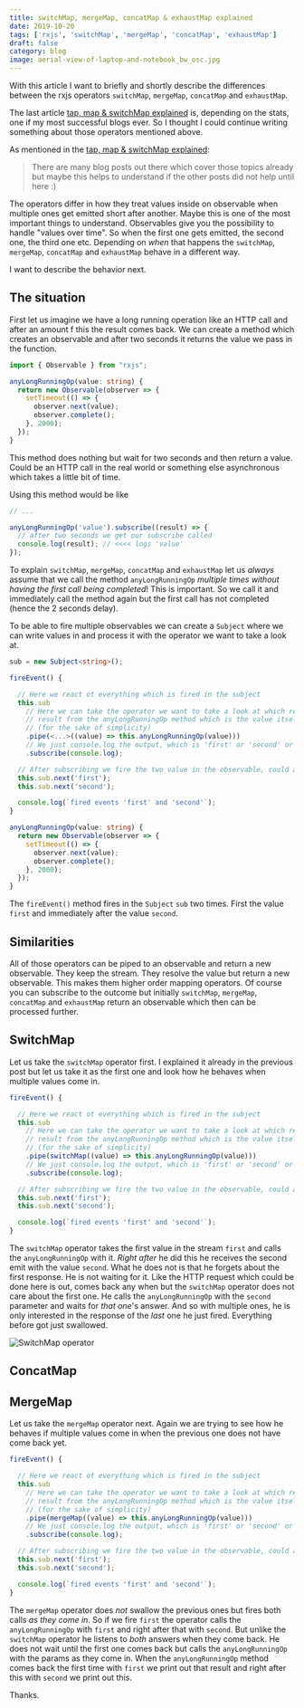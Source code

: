 ```yaml
---
title: switchMap, mergeMap, concatMap & exhaustMap explained
date: 2019-10-20
tags: ['rxjs', 'switchMap', 'mergeMap', 'concatMap', 'exhaustMap']
draft: false
category: blog
image: aerial-view-of-laptop-and-notebook_bw_osc.jpg
---
```


With this article I want to briefly and shortly describe the differences between the rxjs operators `switchMap`, `mergeMap`, `concatMap` and `exhaustMap`.

The last article [tap, map & switchMap explained](https://offering.solutions/blog/articles/2019/10/20/tap-map-switchmap-explained/) is, depending on the stats, one if my most successful blogs ever. So I thought I could continue writing something about those operators mentioned above.

As mentioned in the [tap, map & switchMap explained](https://offering.solutions/blog/articles/2019/10/20/tap-map-switchmap-explained/):

> There are many blog posts out there which cover those topics already but maybe this helps to understand if the other posts did not help until here :)

The operators differ in how they treat values inside on observable when multiple ones get emitted short after another. Maybe this is one of the most important things to understand. Observables give you the possibility to handle "values over time". So when the first one gets emitted, the second one, the third one etc. Depending on _when_ that happens the `switchMap`, `mergeMap`, `concatMap` and `exhaustMap` behave in a different way.

I want to describe the behavior next.

## The situation

First let us imagine we have a long running operation like an HTTP call and after an amount f this the result comes back. We can create a method which creates an observable and after two seconds it returns the value we pass in the function.

```ts
import { Observable } from "rxjs";

anyLongRunningOp(value: string) {
  return new Observable(observer => {
    setTimeout(() => {
      observer.next(value);
      observer.complete();
    }, 2000);
  });
}
```

This method does nothing but wait for two seconds and then return a value. Could be an HTTP call in the real world or something else asynchronous which takes a little bit of time.

Using this method would be like

```ts
// ...

anyLongRunningOp('value').subscribe((result) => {
  // after two seconds we get our subscribe called
  console.log(result); // <<<< logs 'value'
});
```

To explain `switchMap`, `mergeMap`, `concatMap` and `exhaustMap` let us _always_ assume that we call the method `anyLongRunningOp` _multiple times without having the first call being completed_! This is important. So we call it and immediately call the method again but the first call has not completed (hence the 2 seconds delay).

To be able to fire multiple observables we can create a `Subject` where we can write values in and process it with the operator we want to take a look at.

```ts
sub = new Subject<string>();

fireEvent() {

  // Here we react ot everything which is fired in the subject
  this.sub
    // Here we can take the operator we want to take a look at which returns the
    // result from the anyLongRunningOp method which is the value itself
    // (for the sake of simplicity)
    .pipe(<...>((value) => this.anyLongRunningOp(value)))
    // We just console.log the output, which is 'first' or 'second' or
    .subscribe(console.log);

  // After subscribing we fire the two value in the observable, could also be more than that
  this.sub.next('first');
  this.sub.next('second');

  console.log(`fired events 'first' and 'second'`);
}

anyLongRunningOp(value: string) {
  return new Observable(observer => {
    setTimeout(() => {
      observer.next(value);
      observer.complete();
    }, 2000);
  });
}
```

The `fireEvent()` method fires in the `Subject` `sub` two times. First the value `first` and immediately after the value `second`.

## Similarities

All of those operators can be piped to an observable and return a new observable. They keep the stream. They resolve the value but return a new observable. This makes them higher order mapping operators. Of course you can subscribe to the outcome but initially `switchMap`, `mergeMap`, `concatMap` and `exhaustMap` return an observable which then can be processed further.

## SwitchMap

Let us take the `switchMap` operator first. I explained it already in the previous post but let us take it as the first one and look how he behaves when multiple values come in.

```ts
fireEvent() {

  // Here we react ot everything which is fired in the subject
  this.sub
    // Here we can take the operator we want to take a look at which returns the
    // result from the anyLongRunningOp method which is the value itself
    // (for the sake of simplicity)
    .pipe(switchMap((value) => this.anyLongRunningOp(value)))
    // We just console.log the output, which is 'first' or 'second' or
    .subscribe(console.log);

  // After subscribing we fire the two value in the observable, could also be more than that
  this.sub.next('first');
  this.sub.next('second');

  console.log(`fired events 'first' and 'second'`);
}
```

The `switchMap` operator takes the first value in the stream `first` and calls the `anyLongRunningOp` with it. _Right after_ he did this he receives the second emit with the value `second`. What he does not is that he forgets about the first response. He is not waiting for it. Like the HTTP request which could be done here is out, comes back any when but the `switchMap` operator does not care about the first one. He calls the `anyLongRunningOp` with the `second` parameter and waits for _that one_'s answer. And so with multiple ones, he is only interested in the response of the _last_ one he just fired. Everything before got just swallowed.

![SwitchMap operator](https://cdn.offering.solutions/img/articles/2021-03-07/switchmap.gif)

## ConcatMap

## MergeMap

Let us take the `mergeMap` operator next. Again we are trying to see how he behaves if multiple values come in when the previous one does not have come back yet.

```ts
fireEvent() {

  // Here we react ot everything which is fired in the subject
  this.sub
    // Here we can take the operator we want to take a look at which returns the
    // result from the anyLongRunningOp method which is the value itself
    // (for the sake of simplicity)
    .pipe(mergeMap((value) => this.anyLongRunningOp(value)))
    // We just console.log the output, which is 'first' or 'second' or
    .subscribe(console.log);

  // After subscribing we fire the two value in the observable, could also be more than that
  this.sub.next('first');
  this.sub.next('second');

  console.log(`fired events 'first' and 'second'`);
}
```

The `mergeMap` operator does _not_ swallow the previous ones but fires both calls _as they come in_. So if we fire `first` the operator calls the `anyLongRunningOp` with `first` and right after that with `second`. But unlike the `switchMap` operator he listens to _both_ answers when they come back. He does not wait until the first one comes back but calls the `anyLongRunningOp` with the params as they come in. When the `anyLongRunningOp` method comes back the first time with `first` we print out that result and right after this with `second` we print out this.

Thanks.
